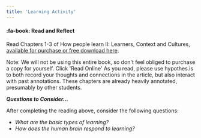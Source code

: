 ```yaml
---
title: 'Learning Activity'
---
```


#### :fa-book: Read and Reflect

Read Chapters 1-3 of How people learn II: Learners, Context and Cultures, [available for purchase or free download here](https://www.nap.edu/catalog/24783).

Note: We will not be using this entire book, so don't feel obliged to purchase a copy for yourself.
Click 'Read Online' As you read, please use hypothes.is to both record your thoughts and connections in the article, but also interact with past annotations. These chapters are already heavily annotated, presumably by other students.

***Questions  to Consider...***

After completing the reading above, consider the following questions:

 - *What are the basic types of learning?*
 - *How does the human brain respond to learning?*
